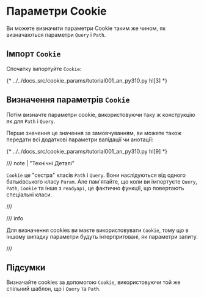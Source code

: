 # Параметри Cookie

Ви можете визначити параметри Cookie таким же чином, як визначаються параметри `Query` і `Path`.

## Імпорт `Cookie`

Спочатку імпортуйте `Cookie`:

{* ../../docs_src/cookie_params/tutorial001_an_py310.py hl[3] *}

## Визначення параметрів `Cookie`

Потім визначте параметри cookie, використовуючи таку ж конструкцію як для `Path` і `Query`.

Перше значення це значення за замовчуванням, ви можете також передати всі додаткові параметри валідації чи анотації:

{* ../../docs_src/cookie_params/tutorial001_an_py310.py hl[9] *}

/// note | "Технічні Деталі"

`Cookie` це "сестра" класів `Path` і `Query`. Вони наслідуються від одного батьківського класу `Param`.
Але пам'ятайте, що коли ви імпортуєте `Query`, `Path`, `Cookie` та інше з `readyapi`, це фактично функції, що повертають спеціальні класи.

///

/// info

Для визначення cookies ви маєте використовувати `Cookie`, тому що в іншому випадку параметри будуть інтерпритовані, як параметри запиту.

///

## Підсумки

Визначайте cookies за допомогою `Cookie`, використовуючи той же спільний шаблон, що і `Query` та `Path`.
